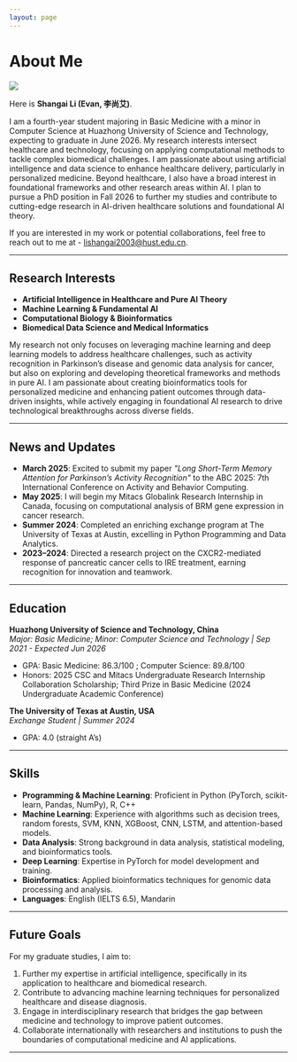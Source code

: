 ```yaml
---
layout: page
---
```


# About Me

<img src="https://lishangai.github.io//lishangai.jpg" class="floatpic">

Here is **Shangai Li (Evan, 李尚艾)**.<br>

I am a fourth-year student majoring in Basic Medicine with a minor in Computer Science at Huazhong University of Science and Technology, expecting to graduate in June 2026. My research interests intersect healthcare and technology, focusing on applying computational methods to tackle complex biomedical challenges. I am passionate about using artificial intelligence and data science to enhance healthcare delivery, particularly in personalized medicine. Beyond healthcare, I also have a broad interest in foundational frameworks and other research areas within AI. I plan to pursue a PhD position in Fall 2026 to further my studies and contribute to cutting-edge research in AI-driven healthcare solutions and foundational AI theory.

If you are interested in my work or potential collaborations, feel free to reach out to me at - [lishangai2003@hust.edu.cn](mailto:lishangai2003@hust.edu.cn).

---

## Research Interests

- **Artificial Intelligence in Healthcare and Pure AI Theory**
- **Machine Learning & Fundamental AI**
- **Computational Biology & Bioinformatics**
- **Biomedical Data Science and Medical Informatics**

My research not only focuses on leveraging machine learning and deep learning models to address healthcare challenges, such as activity recognition in Parkinson’s disease and genomic data analysis for cancer, but also on exploring and developing theoretical frameworks and methods in pure AI. I am passionate about creating bioinformatics tools for personalized medicine and enhancing patient outcomes through data-driven insights, while actively engaging in foundational AI research to drive technological breakthroughs across diverse fields.

---

## News and Updates

- **March 2025**: Excited to submit my paper *"Long Short-Term Memory Attention for Parkinson’s Activity Recognition"* to the ABC 2025: 7th International Conference on Activity and Behavior Computing.
- **May 2025**: I will begin my Mitacs Globalink Research Internship in Canada, focusing on computational analysis of BRM gene expression in cancer research.
- **Summer 2024**: Completed an enriching exchange program at The University of Texas at Austin, excelling in Python Programming and Data Analytics.
- **2023–2024**: Directed a research project on the CXCR2-mediated response of pancreatic cancer cells to IRE treatment, earning recognition for innovation and teamwork.

---

## Education

**Huazhong University of Science and Technology, China**  
*Major: Basic Medicine; Minor: Computer Science and Technology | Sep 2021 - Expected Jun 2026*

- GPA: Basic Medicine: 86.3/100 ; Computer Science: 89.8/100
- Honors: 2025 CSC and Mitacs Undergraduate Research Internship Collaboration Scholarship; Third Prize in Basic Medicine (2024 Undergraduate Academic Conference)

**The University of Texas at Austin, USA**  
*Exchange Student | Summer 2024*

- GPA: 4.0 (straight A’s)

---

## Skills

- **Programming & Machine Learning**: Proficient in Python (PyTorch, scikit-learn, Pandas, NumPy), R, C++
- **Machine Learning**: Experience with algorithms such as decision trees, random forests, SVM, KNN, XGBoost, CNN, LSTM, and attention-based models.
- **Data Analysis**: Strong background in data analysis, statistical modeling, and bioinformatics tools.
- **Deep Learning**: Expertise in PyTorch for model development and training.
- **Bioinformatics**: Applied bioinformatics techniques for genomic data processing and analysis.
- **Languages**: English (IELTS 6.5), Mandarin

---

## Future Goals

For my graduate studies, I aim to:

1. Further my expertise in artificial intelligence, specifically in its application to healthcare and biomedical research.
2. Contribute to advancing machine learning techniques for personalized healthcare and disease diagnosis.
3. Engage in interdisciplinary research that bridges the gap between medicine and technology to improve patient outcomes.
4. Collaborate internationally with researchers and institutions to push the boundaries of computational medicine and AI applications.

---